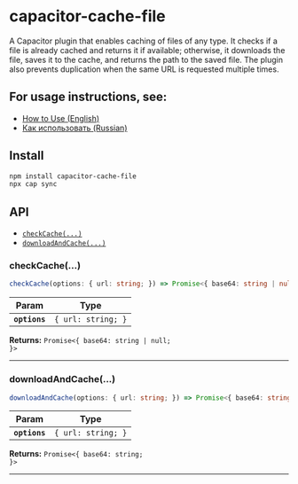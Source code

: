 # capacitor-cache-file

A Capacitor plugin that enables caching of files of any type. It checks if a file is already cached and returns it if available; otherwise, it downloads the file, saves it to the cache, and returns the path to the saved file. The plugin also prevents duplication when the same URL is requested multiple times.

## For usage instructions, see:

- [How to Use (English)](https://antonseagull.com/post/caching-content-in-capacitorjs-applications-with-the-capacitor-cache-file-plugin)
- [Как использовать (Russian)](https://antonseagull.com/post/kak-kesirovat-faily-i-izobrazeniia-v-prilozeniiax-na-capacitorjs-s-ispolzovaniem-plagina-capacitor-cache-file)

## Install

```bash
npm install capacitor-cache-file
npx cap sync
```

## API

<docgen-index>

* [`checkCache(...)`](#checkcache)
* [`downloadAndCache(...)`](#downloadandcache)

</docgen-index>

<docgen-api>
<!--Update the source file JSDoc comments and rerun docgen to update the docs below-->

### checkCache(...)

```typescript
checkCache(options: { url: string; }) => Promise<{ base64: string | null; }>
```

| Param         | Type                          |
| ------------- | ----------------------------- |
| **`options`** | <code>{ url: string; }</code> |

**Returns:** <code>Promise&lt;{ base64: string | null; }&gt;</code>

--------------------


### downloadAndCache(...)

```typescript
downloadAndCache(options: { url: string; }) => Promise<{ base64: string; }>
```

| Param         | Type                          |
| ------------- | ----------------------------- |
| **`options`** | <code>{ url: string; }</code> |

**Returns:** <code>Promise&lt;{ base64: string; }&gt;</code>

--------------------

</docgen-api>
